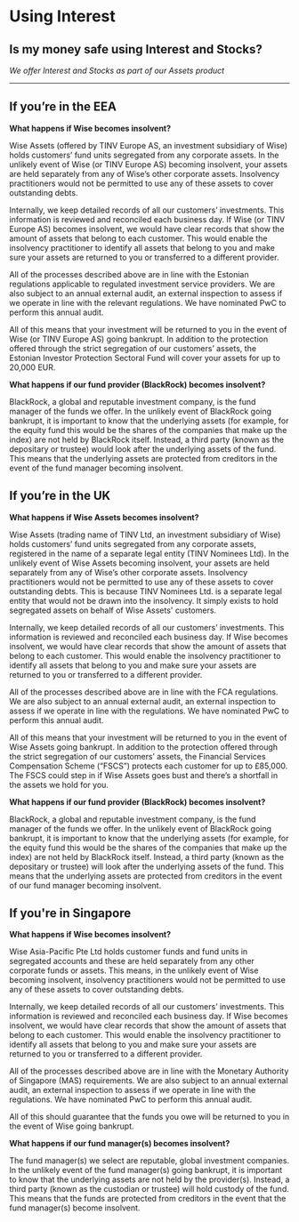 # Using Interest  
## Is my money safe using Interest and Stocks?  
_We offer Interest and Stocks as part of our Assets product_

* * *

## If you’re in the EEA

**What happens if Wise becomes insolvent?**

Wise Assets (offered by TINV Europe AS, an investment subsidiary of Wise) holds customers’ fund units segregated from any corporate assets. In the unlikely event of Wise (or TINV Europe AS) becoming insolvent, your assets are held separately from any of Wise’s other corporate assets. Insolvency practitioners would not be permitted to use any of these assets to cover outstanding debts. 

Internally, we keep detailed records of all our customers’ investments. This information is reviewed and reconciled each business day. If Wise (or TINV Europe AS) becomes insolvent, we would have clear records that show the amount of assets that belong to each customer. This would enable the insolvency practitioner to identify all assets that belong to you and make sure your assets are returned to you or transferred to a different provider. 

All of the processes described above are in line with the Estonian regulations applicable to regulated investment service providers. We are also subject to an annual external audit, an external inspection to assess if we operate in line with the relevant regulations. We have nominated PwC to perform this annual audit. 

All of this means that your investment will be returned to you in the event of Wise (or TINV Europe AS) going bankrupt. In addition to the protection offered through the strict segregation of our customers’ assets, the Estonian Investor Protection Sectoral Fund will cover your assets for up to 20,000 EUR. 

**What happens if our fund provider (BlackRock) becomes insolvent?**

BlackRock, a global and reputable investment company, is the fund manager of the funds we offer. In the unlikely event of BlackRock going bankrupt, it is important to know that the underlying assets (for example, for the equity fund this would be the shares of the companies that make up the index) are not held by BlackRock itself. Instead, a third party (known as the depositary or trustee) would look after the underlying assets of the fund. This means that the underlying assets are protected from creditors in the event of the fund manager becoming insolvent. 

## If you’re in the UK 

**What happens if Wise Assets becomes insolvent?**

Wise Assets (trading name of TINV Ltd, an investment subsidiary of Wise) holds customers’ fund units segregated from any corporate assets, registered in the name of a separate legal entity (TINV Nominees Ltd). In the unlikely event of Wise Assets becoming insolvent, your assets are held separately from any of Wise’s other corporate assets. Insolvency practitioners would not be permitted to use any of these assets to cover outstanding debts. This is because TINV Nominees Ltd. is a separate legal entity that would not be drawn into the insolvency. It simply exists to hold segregated assets on behalf of Wise Assets' customers. 

Internally, we keep detailed records of all our customers’ investments. This information is reviewed and reconciled each business day. If Wise becomes insolvent, we would have clear records that show the amount of assets that belong to each customer. This would enable the insolvency practitioner to identify all assets that belong to you and make sure your assets are returned to you or transferred to a different provider. 

All of the processes described above are in line with the FCA regulations. We are also subject to an annual external audit, an external inspection to assess if we operate in line with the regulations. We have nominated PwC to perform this annual audit. 

All of this means that your investment will be returned to you in the event of Wise Assets going bankrupt. In addition to the protection offered through the strict segregation of our customers’ assets, the Financial Services Compensation Scheme (“FSCS”) protects each customer for up to £85,000. The FSCS could step in if Wise Assets goes bust and there’s a shortfall in the assets we hold for you. 

**What happens if our fund provider (BlackRock) becomes insolvent?**

BlackRock, a global and reputable investment company, is the fund manager of the funds we offer. In the unlikely event of BlackRock going bankrupt, it is important to know that the underlying assets (for example, for the equity fund this would be the shares of the companies that make up the index) are not held by BlackRock itself. Instead, a third party (known as the depositary or trustee) will look after the underlying assets of the fund. This means that the underlying assets are protected from creditors in the event of our fund manager becoming insolvent. 

## If you're in Singapore

 **What happens if Wise becomes insolvent?**

Wise Asia-Pacific Pte Ltd holds customer funds and fund units in segregated accounts and these are held separately from any other corporate funds or assets. This means, in the unlikely event of Wise becoming insolvent, insolvency practitioners would not be permitted to use any of these assets to cover outstanding debts.

Internally, we keep detailed records of all our customers’ investments. This information is reviewed and reconciled each business day. If Wise becomes insolvent, we would have clear records that show the amount of assets that belong to each customer. This would enable the insolvency practitioner to identify all assets that belong to you and make sure your assets are returned to you or transferred to a different provider. 

All of the processes described above are in line with the Monetary Authority of Singapore (MAS) requirements. We are also subject to an annual external audit, an external inspection to assess if we operate in line with the regulations. We have nominated PwC to perform this annual audit. 

All of this should guarantee that the funds you owe will be returned to you in the event of Wise going bankrupt.

 **What happens if our fund manager(s) becomes insolvent?**

The fund manager(s) we select are reputable, global investment companies. In the unlikely event of the fund manager(s) going bankrupt, it is important to know that the underlying assets are not held by the provider(s). Instead, a third party (known as the custodian or trustee) will hold custody of the fund. This means that the funds are protected from creditors in the event that the fund manager(s) become insolvent.